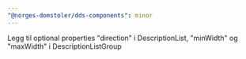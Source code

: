 ```yaml
---
"@norges-domstoler/dds-components": minor
---
```


Legg til optional properties "direction" i DescriptionList, "minWidth" og "maxWidth" i DescriptionListGroup
